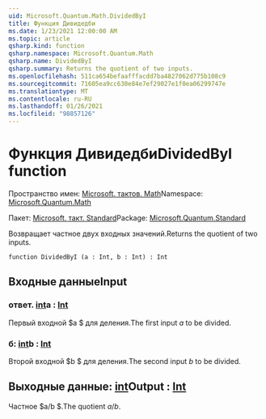```yaml
---
uid: Microsoft.Quantum.Math.DividedByI
title: Функция Дивидедби
ms.date: 1/23/2021 12:00:00 AM
ms.topic: article
qsharp.kind: function
qsharp.namespace: Microsoft.Quantum.Math
qsharp.name: DividedByI
qsharp.summary: Returns the quotient of two inputs.
ms.openlocfilehash: 511ca654befaafffacdd7ba4827062d775b108c9
ms.sourcegitcommit: 71605ea9cc630e84e7ef29027e1f0ea06299747e
ms.translationtype: MT
ms.contentlocale: ru-RU
ms.lasthandoff: 01/26/2021
ms.locfileid: "98857126"
---
```

# <a name="dividedbyi-function"></a><span data-ttu-id="d1de6-102">Функция Дивидедби</span><span class="sxs-lookup"><span data-stu-id="d1de6-102">DividedByI function</span></span>

<span data-ttu-id="d1de6-103">Пространство имен: [Microsoft. тактов. Math](xref:Microsoft.Quantum.Math)</span><span class="sxs-lookup"><span data-stu-id="d1de6-103">Namespace: [Microsoft.Quantum.Math](xref:Microsoft.Quantum.Math)</span></span>

<span data-ttu-id="d1de6-104">Пакет: [Microsoft. такт. Standard](https://nuget.org/packages/Microsoft.Quantum.Standard)</span><span class="sxs-lookup"><span data-stu-id="d1de6-104">Package: [Microsoft.Quantum.Standard](https://nuget.org/packages/Microsoft.Quantum.Standard)</span></span>


<span data-ttu-id="d1de6-105">Возвращает частное двух входных значений.</span><span class="sxs-lookup"><span data-stu-id="d1de6-105">Returns the quotient of two inputs.</span></span>

```qsharp
function DividedByI (a : Int, b : Int) : Int
```


## <a name="input"></a><span data-ttu-id="d1de6-106">Входные данные</span><span class="sxs-lookup"><span data-stu-id="d1de6-106">Input</span></span>

### <a name="a--int"></a><span data-ttu-id="d1de6-107">ответ. [int](xref:microsoft.quantum.lang-ref.int)</span><span class="sxs-lookup"><span data-stu-id="d1de6-107">a : [Int](xref:microsoft.quantum.lang-ref.int)</span></span>

<span data-ttu-id="d1de6-108">Первый входной $a $ для деления.</span><span class="sxs-lookup"><span data-stu-id="d1de6-108">The first input $a$ to be divided.</span></span>


### <a name="b--int"></a><span data-ttu-id="d1de6-109">б: [int](xref:microsoft.quantum.lang-ref.int)</span><span class="sxs-lookup"><span data-stu-id="d1de6-109">b : [Int](xref:microsoft.quantum.lang-ref.int)</span></span>

<span data-ttu-id="d1de6-110">Второй входной $b $ для деления.</span><span class="sxs-lookup"><span data-stu-id="d1de6-110">The second input $b$ to be divided.</span></span>



## <a name="output--int"></a><span data-ttu-id="d1de6-111">Выходные данные: [int](xref:microsoft.quantum.lang-ref.int)</span><span class="sxs-lookup"><span data-stu-id="d1de6-111">Output : [Int](xref:microsoft.quantum.lang-ref.int)</span></span>

<span data-ttu-id="d1de6-112">Частное $a/b $.</span><span class="sxs-lookup"><span data-stu-id="d1de6-112">The quotient $a / b$.</span></span>